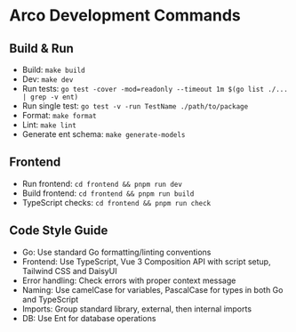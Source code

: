 # Arco Development Commands

## Build & Run
- Build: `make build`
- Dev: `make dev`
- Run tests: `go test -cover -mod=readonly --timeout 1m $(go list ./... | grep -v ent)`
- Run single test: `go test -v -run TestName ./path/to/package`
- Format: `make format`
- Lint: `make lint`
- Generate ent schema: `make generate-models`

## Frontend
- Run frontend: `cd frontend && pnpm run dev`
- Build frontend: `cd frontend && pnpm run build`
- TypeScript checks: `cd frontend && pnpm run check`

## Code Style Guide
- Go: Use standard Go formatting/linting conventions
- Frontend: Use TypeScript, Vue 3 Composition API with script setup, Tailwind CSS and DaisyUI
- Error handling: Check errors with proper context message
- Naming: Use camelCase for variables, PascalCase for types in both Go and TypeScript
- Imports: Group standard library, external, then internal imports
- DB: Use Ent for database operations